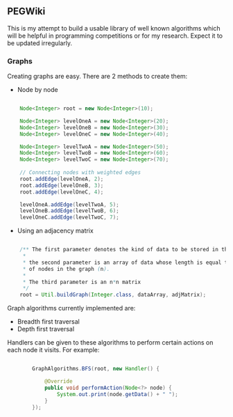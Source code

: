 ## PEGWiki

This is my attempt to build a usable library of well known algorithms which will be helpful in programming competitions or for my research. Expect it to be updated irregularly.

### Graphs
Creating graphs are easy. There are 2 methods to create them:
* Node by node

```java

	Node<Integer> root = new Node<Integer>(10);

	Node<Integer> levelOneA = new Node<Integer>(20);
	Node<Integer> levelOneB = new Node<Integer>(30);
	Node<Integer> levelOneC = new Node<Integer>(40);

	Node<Integer> levelTwoA = new Node<Integer>(50);
	Node<Integer> levelTwoB = new Node<Integer>(60);
	Node<Integer> levelTwoC = new Node<Integer>(70);
	
	// Connecting nodes with weighted edges
	root.addEdge(levelOneA, 2);
	root.addEdge(levelOneB, 3);
	root.addEdge(levelOneC, 4);

	levelOneA.addEdge(levelTwoA, 5);
	levelOneB.addEdge(levelTwoB, 6);
	levelOneC.addEdge(levelTwoC, 7);
```

* Using an adjacency matrix

```java

	/** The first parameter denotes the kind of data to be stored in the node
	 *
	 * the second parameter is an array of data whose length is equal to the number 
	 * of nodes in the graph (n).
	 *
	 * The third parameter is an n*n matrix
	 */
	root = Util.buildGraph(Integer.class, dataArray, adjMatrix);
```

Graph algorithms currently implemented are:

* Breadth first traversal
* Depth first traversal

Handlers can be given to these algorithms to perform certain actions on each node it visits. For example:

```java

		GraphAlgorithms.BFS(root, new Handler() {

			@Override
			public void performAction(Node<?> node) {
				System.out.print(node.getData() + " ");
			}
		});
```


 
